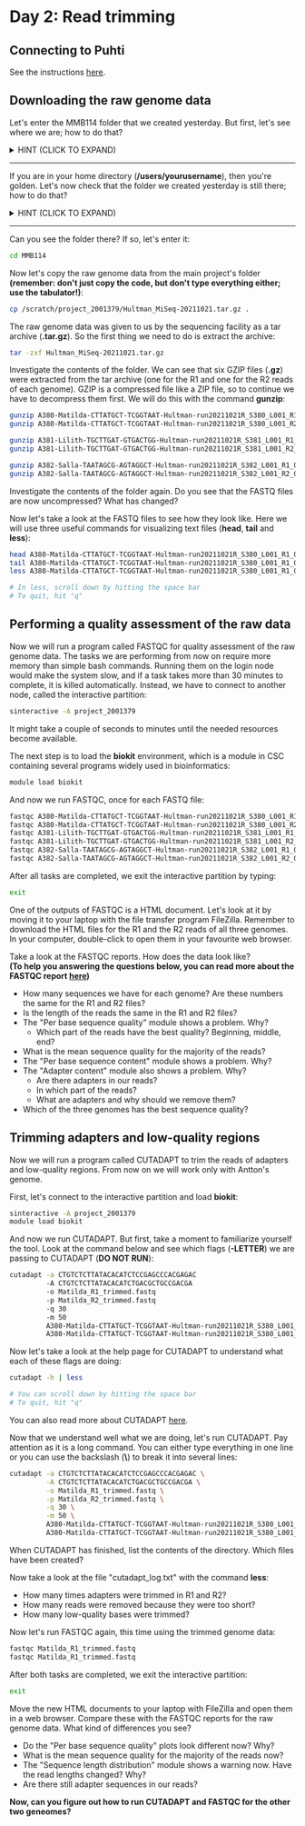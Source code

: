 # Day 2: Read trimming

## Connecting to Puhti

See the instructions [here](01-UNIX-and-CSC.md#connecting-to-puhti).

## Downloading the raw genome data

Let's enter the MMB114 folder that we created yesterday. But first, let's see where we are; how to do that?

<details>
<summary>
HINT (CLICK TO EXPAND)
</summary>

> pwd

</details>  

---

If you are in your home directory (**/users/yourusername**), then you're golden. Let's now check that the folder we created yesterday is still there; how to do that?

<details>
<summary>
HINT (CLICK TO EXPAND)
</summary>

> ls

</details>  

---

Can you see the folder there? If so, let's enter it:

```bash
cd MMB114
```

Now let's copy the raw genome data from the main project's folder **(remember: don't just copy the code, but don't type everything either; use the tabulator!)**:

```bash
cp /scratch/project_2001379/Hultman_MiSeq-20211021.tar.gz .
```

The raw genome data was given to us by the sequencing facility as a tar archive (**.tar.gz**). So the first thing we need to do is extract the archive:

```bash
tar -zxf Hultman_MiSeq-20211021.tar.gz
```

Investigate the contents of the folder. We can see that six GZIP files (**.gz**) were extracted from the tar archive (one for the R1 and one for the R2 reads of each genome). GZIP is a compressed file like a ZIP file, so to continue we have to decompress them first. We will do this with the command **gunzip**:

```bash
gunzip A380-Matilda-CTTATGCT-TCGGTAAT-Hultman-run20211021R_S380_L001_R1_001.fastq.gz
gunzip A380-Matilda-CTTATGCT-TCGGTAAT-Hultman-run20211021R_S380_L001_R2_001.fastq.gz

gunzip A381-Lilith-TGCTTGAT-GTGACTGG-Hultman-run20211021R_S381_L001_R1_001.fastq.gz
gunzip A381-Lilith-TGCTTGAT-GTGACTGG-Hultman-run20211021R_S381_L001_R2_001.fastq.gz

gunzip A382-Salla-TAATAGCG-AGTAGGCT-Hultman-run20211021R_S382_L001_R1_001.fastq.gz
gunzip A382-Salla-TAATAGCG-AGTAGGCT-Hultman-run20211021R_S382_L001_R2_001.fastq.gz
```

Investigate the contents of the folder again. Do you see that the FASTQ files are now uncompressed? What has changed?  

Now let's take a look at the FASTQ files to see how they look like. Here we will use three useful commands for visualizing text files (**head**, **tail** and **less**):

```bash
head A380-Matilda-CTTATGCT-TCGGTAAT-Hultman-run20211021R_S380_L001_R1_001.fastq
tail A380-Matilda-CTTATGCT-TCGGTAAT-Hultman-run20211021R_S380_L001_R1_001.fastq
less A380-Matilda-CTTATGCT-TCGGTAAT-Hultman-run20211021R_S380_L001_R1_001.fastq

# In less, scroll down by hitting the space bar
# To quit, hit "q"
```

## Performing a quality assessment of the raw data

Now we will run a program called FASTQC for quality assessment of the raw genome data. The tasks we are performing from now on require more memory than simple bash commands. Running them on the login node would make the system slow, and if a task takes more than 30 minutes to complete, it is killed automatically. Instead, we have to connect to another node, called the interactive partition:

```bash
sinteractive -A project_2001379
```

It might take a couple of seconds to minutes until the needed resources become available.  

The next step is to load the **biokit** environment, which is a module in CSC containing several programs widely used in bioinformatics:

```bash
module load biokit
```
And now we run FASTQC, once for each FASTQ file:

```bash
fastqc A380-Matilda-CTTATGCT-TCGGTAAT-Hultman-run20211021R_S380_L001_R1_001.fastq
fastqc A380-Matilda-CTTATGCT-TCGGTAAT-Hultman-run20211021R_S380_L001_R2_001.fastq
fastqc A381-Lilith-TGCTTGAT-GTGACTGG-Hultman-run20211021R_S381_L001_R1_001.fastq
fastqc A381-Lilith-TGCTTGAT-GTGACTGG-Hultman-run20211021R_S381_L001_R2_001.fastq
fastqc A382-Salla-TAATAGCG-AGTAGGCT-Hultman-run20211021R_S382_L001_R1_001.fastq
fastqc A382-Salla-TAATAGCG-AGTAGGCT-Hultman-run20211021R_S382_L001_R2_001.fastq
```

After all tasks are completed, we exit the interactive partition by typing:

```bash
exit
```

One of the outputs of FASTQC is a HTML document. Let's look at it by moving it to your laptop with the file transfer program FileZilla. Remember to download the HTML files for the R1 and the R2 reads of all three genomes. In your computer, double-click to open them in your favourite web browser.  

Take a look at the FASTQC reports. How does the data look like?  
**(To help you answering the questions below, you can read more about the FASTQC report [here](http://www.bioinformatics.babraham.ac.uk/projects/fastqc/Help/3%20Analysis%20Modules/))**

* How many sequences we have for each genome? Are these numbers the same for the R1 and R2 files?
* Is the length of the reads the same in the R1 and R2 files?
* The "Per base sequence quality" module shows a problem. Why?
  * Which part of the reads have the best quality? Beginning, middle, end?
* What is the mean sequence quality for the majority of the reads?
* The "Per base sequence content" module shows a problem. Why?
* The "Adapter content" module also shows a problem. Why?
  * Are there adapters in our reads?
  * In which part of the reads?
  * What are adapters and why should we remove them?
* Which of the three genomes has the best sequence quality?

## Trimming adapters and low-quality regions

Now we will run a program called CUTADAPT to trim the reads of adapters and low-quality regions. From now on we will work only with Antton's genome.

First, let's connect to the interactive partition and load **biokit**:

```bash
sinteractive -A project_2001379
module load biokit
```

And now we run CUTADAPT. But first, take a moment to familiarize yourself the tool. Look at the command below and see which flags (**-LETTER**) we are passing to CUTADAPT (**DO NOT RUN**):

```bash
cutadapt -a CTGTCTCTTATACACATCTCCGAGCCCACGAGAC
         -A CTGTCTCTTATACACATCTGACGCTGCCGACGA
         -o Matilda_R1_trimmed.fastq
         -p Matilda_R2_trimmed.fastq
         -q 30
         -m 50
         A380-Matilda-CTTATGCT-TCGGTAAT-Hultman-run20211021R_S380_L001_R1_001.fastq
         A380-Matilda-CTTATGCT-TCGGTAAT-Hultman-run20211021R_S380_L001_R2_001.fastq
```

Now let's take a look at the help page for CUTADAPT to understand what each of these flags are doing:

```bash
cutadapt -h | less

# You can scroll down by hitting the space bar
# To quit, hit "q"
```

You can also read more about CUTADAPT [here](https://cutadapt.readthedocs.io/en/stable/guide.html).  

Now that we understand well what we are doing, let's run CUTADAPT. Pay attention as it is a long command. You can either type everything in one line or you can use the backslash (**\\**) to break it into several lines:

```bash
cutadapt -a CTGTCTCTTATACACATCTCCGAGCCCACGAGAC \
         -A CTGTCTCTTATACACATCTGACGCTGCCGACGA \
         -o Matilda_R1_trimmed.fastq \
         -p Matilda_R2_trimmed.fastq \
         -q 30 \
         -m 50 \
         A380-Matilda-CTTATGCT-TCGGTAAT-Hultman-run20211021R_S380_L001_R1_001.fastq \
         A380-Matilda-CTTATGCT-TCGGTAAT-Hultman-run20211021R_S380_L001_R2_001.fastq > cutadapt_log.txt
```

When CUTADAPT has finished, list the contents of the directory. Which files have been created?

Now take a look at the file "cutadapt_log.txt" with the command **less**:

* How many times adapters were trimmed in R1 and R2?
* How many reads were removed because they were too short?
* How many low-quality bases were trimmed?

Now let's run FASTQC again, this time using the trimmed genome data:

```bash
fastqc Matilda_R1_trimmed.fastq
fastqc Matilda_R1_trimmed.fastq
```

After both tasks are completed, we exit the interactive partition:

```bash
exit
```

Move the new HTML documents to your laptop with FileZilla and open them in a web browser. Compare these with the FASTQC reports for the raw genome data. What kind of differences you see?

* Do the "Per base sequence quality" plots look different now? Why?
* What is the mean sequence quality for the majority of the reads now?
* The "Sequence length distribution" module shows a warning now. Have the read lengths changed? Why?
* Are there still adapter sequences in our reads?

**Now, can you figure out how to run CUTADAPT and FASTQC for the other two geneomes?**
